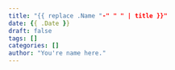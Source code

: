 ```yaml
---
title: "{{ replace .Name "-" " " | title }}"
date: {{ .Date }}
draft: false
tags: []
categories: []
author: "You're name here."
---
```


